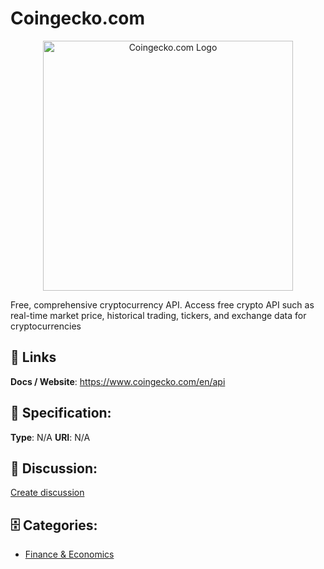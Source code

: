 # Coingecko.com
<p align="center">
    <img width="400" src="https://raw.githubusercontent.com/apis-list/apis-list/main/apis/coingecko-com/logo_256x256.png" alt="Coingecko.com Logo"/>
</p>

Free, comprehensive cryptocurrency API.  Access free crypto API such as real-time market price, historical trading, tickers, and exchange data for cryptocurrencies

##  🔗 Links
**Docs / Website**: https://www.coingecko.com/en/api

## 🧬 Specification:
**Type**: N/A
**URI**: N/A

## 💬 Discussion:
[Create discussion](https://github.com/apis-list/apis-list/discussions/new)

## 🗄️ Categories:
- [Finance & Economics](https://github.com/apis-list/apis-list#finance--economics)










